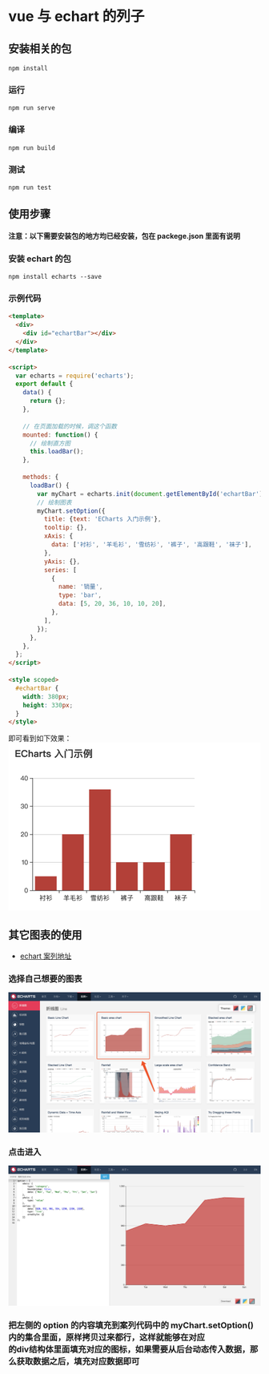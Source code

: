 # vue 与 echart 的列子

## 安装相关的包

```
npm install
```

### 运行

```
npm run serve
```

### 编译

```
npm run build
```

### 测试

```
npm run test
```

## 使用步骤

#### **注意**：以下需要安装包的地方均已经安装，包在 **packege.json** 里面有说明

### 安装 echart 的包

```
npm install echarts --save
```

### 示例代码

```html
<template>
  <div>
    <div id="echartBar"></div>
  </div>
</template>

<script>
  var echarts = require('echarts');
  export default {
    data() {
      return {};
    },

    // 在页面加载的时候，调这个函数
    mounted: function() {
      // 绘制直方图
      this.loadBar();
    },

    methods: {
      loadBar() {
        var myChart = echarts.init(document.getElementById('echartBar'));
        // 绘制图表
        myChart.setOption({
          title: {text: 'ECharts 入门示例'},
          tooltip: {},
          xAxis: {
            data: ['衬衫', '羊毛衫', '雪纺衫', '裤子', '高跟鞋', '袜子'],
          },
          yAxis: {},
          series: [
            {
              name: '销量',
              type: 'bar',
              data: [5, 20, 36, 10, 10, 20],
            },
          ],
        });
      },
    },
  };
</script>

<style scoped>
  #echartBar {
    width: 380px;
    height: 330px;
  }
</style>
```

即可看到如下效果：
![Bar](https://github.com/parker-pu/vue-echart-example/raw/master/docs/images/bar.png)

## 其它图表的使用

- [echart 案列地址](https://echarts.baidu.com/examples/)

### 选择自己想要的图表

![home](https://github.com/parker-pu/vue-echart-example/raw/master/docs/images/echart_home.png)

### 点击进入

![home](https://github.com/parker-pu/vue-echart-example/raw/master/docs/images/select_echart.png)

### 把左侧的 **option** 的内容填充到案列代码中的 myChart.setOption() 内的集合里面，原样拷贝过来都行，这样就能够在对应 <div id="xxx"> 的**div**结构体里面填充对应的图标，如果需要从后台动态传入数据，那么获取数据之后，填充对应数据即可
